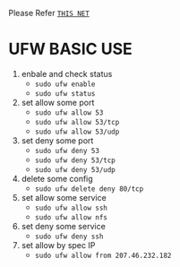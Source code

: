 
Please Refer 
[`THIS NET`](https://help.ubuntu.com/community/UFW)


# UFW BASIC USE 

1. enbale and check status
    - `sudo ufw enable`
    - `sudo ufw status`
2. set allow some port 
    - `sudo ufw allow 53`
    - `sudo ufw allow 53/tcp`
    - `sudo ufw allow 53/udp`
3. set deny some port 
    - `sudo ufw deny 53`
    - `sudo ufw deny 53/tcp`
    - `sudo ufw deny 53/udp`
4. delete some config 
    - `sudo ufw delete deny 80/tcp`
5. set allow some service 
    - `sudo ufw allow ssh`
    - `sudo ufw allow nfs`
6. set deny some service 
    - `sudo ufw deny ssh`
7. set allow by spec IP 
    - `sudo ufw allow from 207.46.232.182`



